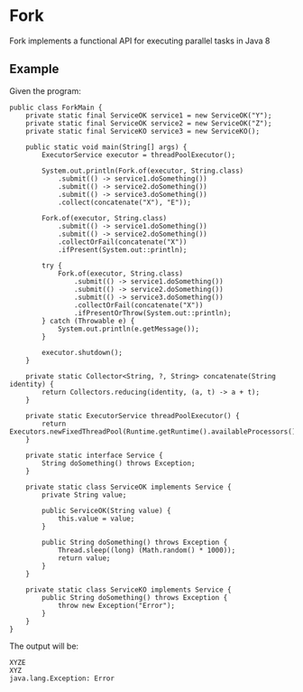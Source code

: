 # Fork

Fork implements a functional API for executing parallel tasks in Java 8

## Example

Given the program:

	public class ForkMain {
		private static final ServiceOK service1 = new ServiceOK("Y");
		private static final ServiceOK service2 = new ServiceOK("Z");
		private static final ServiceKO service3 = new ServiceKO();
		
		public static void main(String[] args) {
			ExecutorService executor = threadPoolExecutor();
			
			System.out.println(Fork.of(executor, String.class)
				.submit(() -> service1.doSomething())
				.submit(() -> service2.doSomething()) 
				.submit(() -> service3.doSomething())
				.collect(concatenate("X"), "E"));
	
			Fork.of(executor, String.class)
				.submit(() -> service1.doSomething())
				.submit(() -> service2.doSomething())
				.collectOrFail(concatenate("X"))
				.ifPresent(System.out::println);
	
			try {
				Fork.of(executor, String.class)
					.submit(() -> service1.doSomething())
					.submit(() -> service2.doSomething())
					.submit(() -> service3.doSomething())
					.collectOrFail(concatenate("X"))
					.ifPresentOrThrow(System.out::println);
			} catch (Throwable e) {
				System.out.println(e.getMessage());
			}
			
			executor.shutdown();
		}
	
		private static Collector<String, ?, String> concatenate(String identity) {
			return Collectors.reducing(identity, (a, t) -> a + t);
		}
	
		private static ExecutorService threadPoolExecutor() {
			return Executors.newFixedThreadPool(Runtime.getRuntime().availableProcessors());
		}
	
		private static interface Service {
			String doSomething() throws Exception;
		}
		
		private static class ServiceOK implements Service {
			private String value;
	
			public ServiceOK(String value) {
				this.value = value;
			}
	
			public String doSomething() throws Exception {
				Thread.sleep((long) (Math.random() * 1000));
				return value;
			}
		}
		
		private static class ServiceKO implements Service {
			public String doSomething() throws Exception {
				throw new Exception("Error");
			}
		}
	}

The output will be:

	XYZE
	XYZ
	java.lang.Exception: Error
